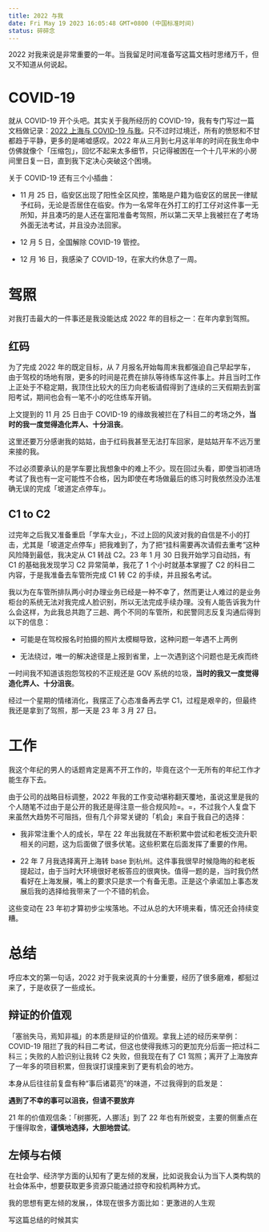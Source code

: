 ```yaml
---
title: 2022 与我
date: Fri May 19 2023 16:05:48 GMT+0800 (中国标准时间)
status: 碎碎念
---
```

2022 对我来说是非常重要的一年。当我留足时间准备写这篇文档时思绪万千，但又不知道从何说起。

# COVID-19

就从 COVID-19 开个头吧。其实关于我所经历的 COVID-19，我有专门写过一篇文档做记录：[2022 上海与 COVID-19 与我](/post/2022-shanghai)。只不过时过境迁，所有的愤怒和不甘都趋于平静，更多的是唏嘘感叹。2022 年从三月到七月这半年的时间在我生命中仿佛就像个「压缩包」，回忆不起来太多细节，只记得被困在一个十几平米的小房间里日复一日，直到我下定决心突破这个困境。

关于 COVID-19 还有三个小插曲：

* 11 月 25 日，临安区出现了阳性全区风控，策略是户籍为临安区的居民一律赋予红码，无论是否居住在临安。作为一名常年在外打工的打工仔对这件事一无所知，并且凑巧的是人还在富阳准备考驾照，所以第二天早上我被拦在了考场外面无法考试，并且没办法回家。

* 12 月 5 日，全国解除 COVID-19 管控。

* 12 月 16 日，我感染了 COVID-19，在家大约休息了一周。

# 驾照

对我打击最大的一件事还是我没能达成 2022 年的目标之一：在年内拿到驾照。

## 红码

为了完成 2022 年的既定目标，从 7 月报名开始每周末我都强迫自己早起学车，由于驾校的场地有限，更多的时间是花费在排队等待练车这件事上。并且当时工作上正处于不稳定期，我顶住比较大的压力向老板请假得到了连续的三天假期去到富阳考试，期间也会有一笔不小的吃住练车开销。

上文提到的 11 月 25 日由于 COVID-19 的缘故我被拦在了科目二的考场之外，**当时的我一度觉得造化弄人、十分沮丧**。

这里还要万分感谢我的姑姑，由于红码我甚至无法打车回家，是姑姑开车不远万里来接的我。

不过必须要承认的是学车要比我想象中的难上不少。现在回过头看，即使当初进场考试了我也有一定可能性不合格，因为即使在考场做最后的练习时我依然没办法准确无误的完成「坡道定点停车」。

## C1 to C2

过完年之后我又准备重启「学车大业」，不过上回的风波对我的自信是不小的打击，尤其是「坡道定点停车」把我难到了，为了把“挂科需要再次请假去重考”这种风险降到最低，我决定从 C1 转战 C2。23 年 1 月 30 日我开始学习自动挡，有 C1 的基础我发现学习 C2 异常简单，我花了 1 个小时就基本掌握了 C2 的科目二内容，于是我准备去车管所完成 C1 转 C2 的手续，并且报名考试。

我以为在车管所排队两小时办理业务已经是一种不幸了，然而更让人难过的是业务柜台的系统无法对我完成人脸识别，所以无法完成手续办理。没有人能告诉我为什么会这样，为此我总共跑了三趟、两个不同的车管所，和民警同志反复沟通后得到以下的信息：

* 可能是在驾校报名时拍摄的照片太模糊导致，这种问题一年遇不上两例

* 无法绕过，唯一的解决途径是上报到省里，上一次遇到这个问题也是无疾而终

一时间我不知道该抱怨驾校的不正规还是 GOV 系统的垃圾，**当时的我又一度觉得造化弄人、十分沮丧**。

经过一个星期的情绪消化，我摆正了心态准备再去学 C1，过程是艰辛的，但最终我还是拿到了驾照，那一天是 23 年 3 月 27 日。

# 工作

我这个年纪的男人的话题肯定是离不开工作的，毕竟在这个一无所有的年纪工作才能生存下去。

由于公司的战略目标调整，2022 年我的工作变动堪称翻天覆地，虽说这里是我的个人随笔不过由于是公开的我还是得注意一些合规风险=。=，不过我个人复盘下来虽然大趋势不可阻挡，但有几个非常关键的「机会」来自于我自己的选择：

* 我非常注重个人的成长，早在 22 年出我就在不断积累中尝试和老板交流升职相关的问题，这为后面做了很多伏笔。这些积累在后面发挥了重要的作用。

* 22 年 7 月我选择离开上海转 base 到杭州。这件事我很早时候隐晦的和老板提起过，由于当时大环境很好老板答应的很爽快。值得一题的是，当时我仍然看好在上海发展，嘴上的要求只是求一个有备无患。正是这个承诺加上事态发展后我的选择给我带来了一个不错的机会。

这些变动在 23 年初才算初步尘埃落地。不过从总的大环境来看，情况还会持续变糟。

# 总结

呼应本文的第一句话，2022 对于我来说真的十分重要，经历了很多磨难，都挺过来了，于是收获了一些成长。

## 辩证的价值观

「塞翁失马，焉知非福」的本质是辩证的价值观。拿我上述的经历来举例：COVID-19 阻拦了我的科目二考试，但这也使得我练习的更加充分后面一把过科二科三；失败的人脸识别让我转 C2 失败，但我现在有了 C1 驾照；离开了上海放弃了一年多的项目积累，但我误打误撞来到了更有机会的地方。

本身从后往往前复盘有种“事后诸葛亮”的味道，不过我得到的启发是：

**遇到了不幸的事可以沮丧，但请不要放弃**

21 年的价值观信条：「树挪死，人挪活」到了 22 年也有所蜕变，主要的侧重点在于懂得取舍，**谨慎地选择，大胆地尝试**。

## 左倾与右倾

在社会学、经济学方面的认知有了更左倾的发展，比如说我会认为当下人类构筑的社会体系中，想要获取更多资源只能通过掠夺和投机两种方式。

我的思想有更左倾的发展，，体现在很多方面比如：更激进的人生观

写这篇总结的时候其实